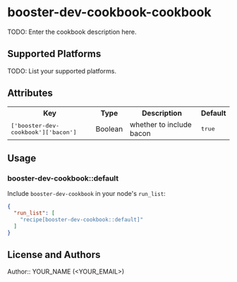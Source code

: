 # booster-dev-cookbook-cookbook

TODO: Enter the cookbook description here.

## Supported Platforms

TODO: List your supported platforms.

## Attributes

<table>
  <tr>
    <th>Key</th>
    <th>Type</th>
    <th>Description</th>
    <th>Default</th>
  </tr>
  <tr>
    <td><tt>['booster-dev-cookbook']['bacon']</tt></td>
    <td>Boolean</td>
    <td>whether to include bacon</td>
    <td><tt>true</tt></td>
  </tr>
</table>

## Usage

### booster-dev-cookbook::default

Include `booster-dev-cookbook` in your node's `run_list`:

```json
{
  "run_list": [
    "recipe[booster-dev-cookbook::default]"
  ]
}
```

## License and Authors

Author:: YOUR_NAME (<YOUR_EMAIL>)

